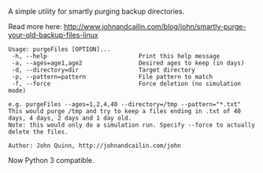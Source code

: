A simple utility for smartly purging backup directories. 

Read more here: http://www.johnandcailin.com/blog/john/smartly-purge-your-old-backup-files-linux

```
Usage: purgeFiles [OPTION]...
 -h, --help                          Print this help message
 -a, --ages=age1,age2                Desired ages to keep (in days)
 -d, --directory=dir                 Target directory
 -p, --pattern=pattern               File pattern to match
 -f, --force                         Force deletion (no simulation mode)

e.g. purgeFiles --ages=1,2,4,40 --directory=/tmp --pattern="*.txt"
This would purge /tmp and try to keep a files ending in .txt of 40 days, 4 days, 2 days and 1 day old. 
Note: this would only do a simulation run. Specify --force to actually delete the files. 

Author: John Quinn, http://johnandcailin.com/john
```
Now Python 3 compatible.